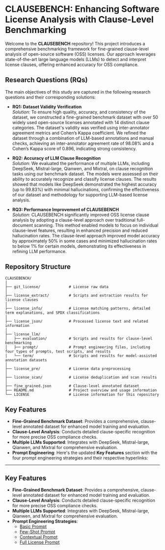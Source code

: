 # CLAUSEBENCH: Enhancing Software License Analysis with Clause-Level Benchmarking

Welcome to the **CLAUSEBENCH** repository! This project introduces a comprehensive benchmarking framework for fine-grained clause-level analysis of open-source software (OSS) licenses. Our approach leverages state-of-the-art large language models (LLMs) to detect and interpret license clauses, offering enhanced accuracy for OSS compliance.

## Research Questions (RQs)

The main objectives of this study are captured in the following research questions and their corresponding solutions:

- **RQ1: Dataset Validity Verification**  
  *Solution*: To ensure high quality, accuracy, and consistency of the dataset, we constructed a fine-grained benchmark dataset with over 50 widely used open-source licenses annotated with 14 distinct clause categories. The dataset's validity was verified using inter-annotator agreement metrics and Cohen’s Kappa coefficient. We refined the dataset through a combination of LLM-based annotations and manual checks, achieving an inter-annotator agreement rate of 98.08% and a Cohen’s Kappa score of 0.896, indicating strong consistency.

- **RQ2: Accuracy of LLM Clause Recognition**  
  *Solution*: We evaluated the performance of multiple LLMs, including DeepSeek, Mistral-large, Qianwen, and Mixtral, on clause recognition tasks using our benchmark dataset. The models were assessed on their ability to accurately recognize and classify license clauses. The results showed that models like DeepSeek demonstrated the highest accuracy (up to 99.83%) with minimal hallucinations, confirming the effectiveness of our dataset and methodology for supporting LLM-based license analysis.

- **RQ3: Performance Improvement of CLAUSEBENCH**  
  *Solution*: CLAUSEBENCH significantly improved OSS license clause analysis by adopting a clause-level approach over traditional full-document scanning. This method enabled models to focus on individual clause-level features, resulting in enhanced precision and reduced hallucination rates. The clause-level approach improved model accuracy by approximately 50% in some cases and minimized hallucination rates to below 1% for certain models, demonstrating its effectiveness in refining LLM performance.

## Repository Structure

```
CLAUSEBENCH/
│
├── git_license/             # License raw data
│
├── license_extract/         # Scripts and extraction results for license clauses
│
├── license_info/            # License matching patterns, detailed term explanations, and SPDX classifications
│
├── license_json/            # Processed license text and related information
│
├── license_llm/
│   ├── evaluation/          # Scripts and results for clause-level benchmarking
│   ├── prompt/              # Prompt engineering files, including four types of prompts, test scripts, and results
│   └── term/                # Scripts and results for model-assisted annotation datasets
│
├── license_pre/             # License data preprocessing
│
├── license_scan/            # License deduplication and scan results
│
├── fine_grained.json        # Clause-level annotated dataset
├── README.md                # Project overview and usage information
└── LICENSE                  # License information for this repository
```

## Key Features

- **Fine-Grained Benchmark Dataset**: Provides a comprehensive, clause-level annotated dataset for enhanced model training and evaluation.
- **Clause-Level Analysis**: Conducts detailed clause-specific recognition for more precise OSS compliance checks.
- **Multiple LLMs Supported**: Integrates with DeepSeek, Mistral-large, Qianwen, and Mixtral for comprehensive evaluation.
- **Prompt Engineering**: Here's the updated **Key Features** section with the four prompt engineering strategies and their respective hyperlinks:

---

## Key Features

- **Fine-Grained Benchmark Dataset**: Provides a comprehensive, clause-level annotated dataset for enhanced model training and evaluation.
- **Clause-Level Analysis**: Conducts detailed clause-specific recognition for more precise OSS compliance checks.
- **Multiple LLMs Supported**: Integrates with DeepSeek, Mistral-large, Qianwen, and Mixtral for comprehensive evaluation.
- **Prompt Engineering Strategies**:
  - [Basic Prompt](license_llm/prompt/prompt-basic.md)
  - [Few-Shot Prompt](license_llm/prompt/prompt-few.md)
  - [Contextual Prompt](license_llm/prompt/prompt-context.md)
  - [Full License Prompt](license_llm/prompt/prompt-full.md)


